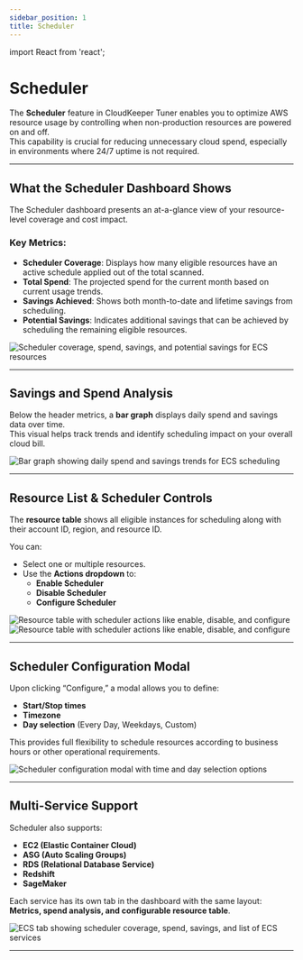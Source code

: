 ```yaml
---
sidebar_position: 1
title: Scheduler
---
```


import React from 'react';

# Scheduler

The **Scheduler** feature in CloudKeeper Tuner enables you to optimize AWS resource usage by controlling when non-production resources are powered on and off.  
This capability is crucial for reducing unnecessary cloud spend, especially in environments where 24/7 uptime is not required.

---

## What the Scheduler Dashboard Shows

The Scheduler dashboard presents an at-a-glance view of your resource-level coverage and cost impact.

### Key Metrics:

- **Scheduler Coverage**: Displays how many eligible resources have an active schedule applied out of the total scanned.
- **Total Spend**: The projected spend for the current month based on current usage trends.
- **Savings Achieved**: Shows both month-to-date and lifetime savings from scheduling.
- **Potential Savings**: Indicates additional savings that can be achieved by scheduling the remaining eligible resources.

<div style={{ textAlign: 'center' }}>
  <img src="/img/scheduler/overview.png" alt="Scheduler coverage, spend, savings, and potential savings for ECS resources" />
</div>

---

## Savings and Spend Analysis

Below the header metrics, a **bar graph** displays daily spend and savings data over time.  
This visual helps track trends and identify scheduling impact on your overall cloud bill.

<div style={{ textAlign: 'center' }}>
  <img src="/img/scheduler/graph-ecs.png" alt="Bar graph showing daily spend and savings trends for ECS scheduling" />
</div>

---

## Resource List & Scheduler Controls

The **resource table** shows all eligible instances for scheduling along with their account ID, region, and resource ID.

You can:

- Select one or multiple resources.
- Use the **Actions dropdown** to:
  - **Enable Scheduler**
  - **Disable Scheduler**
  - **Configure Scheduler**

<div style={{ textAlign: 'center' }}>
  <img src="/img/scheduler/resource-table-actions-1.png" alt="Resource table with scheduler actions like enable, disable, and configure" />
</div>

<div style={{ textAlign: 'center' }}>
  <img src="/img/scheduler/resource-table-actions-2.png" alt="Resource table with scheduler actions like enable, disable, and configure" />
</div>

---

## Scheduler Configuration Modal

Upon clicking “Configure,” a modal allows you to define:

- **Start/Stop times**
- **Timezone**
- **Day selection** (Every Day, Weekdays, Custom)

This provides full flexibility to schedule resources according to business hours or other operational requirements.

<div style={{ textAlign: 'center' }}>
  <img src="/img/scheduler/config-modal.png" alt="Scheduler configuration modal with time and day selection options" />
</div>

---

## Multi-Service Support

Scheduler also supports:

- **EC2 (Elastic Container Cloud)**
- **ASG (Auto Scaling Groups)**
- **RDS (Relational Database Service)**
- **Redshift**
- **SageMaker**

Each service has its own tab in the dashboard with the same layout:  
**Metrics, spend analysis, and configurable resource table**.

<div style={{ textAlign: 'center' }}>
  <img src="/img/scheduler/ec2-tab.png" alt="ECS tab showing scheduler coverage, spend, savings, and list of ECS services" />
</div>

---
